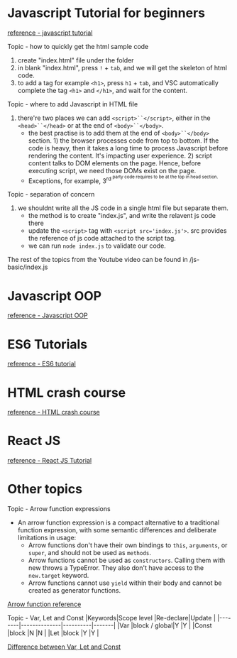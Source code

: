 # Javascript Tutorial for beginners
[reference - javascript tutorial](https://www.youtube.com/watch?v=W6NZfCO5SIk&list=PLif4iXLY4SOxbZS26ruK6s6N7ffYPEGF2)

Topic - how to quickly get the html sample code
1. create "index.html" file under the folder
2. in blank "index.html", press `!` + `tab`, and we will get the skeleton of html code.
3. to add a tag for example `<h1>`, press `h1` + `tab`, and VSC automatically complete the tag `<h1>` and `</h1>`, and wait for the content.

Topic - where to add Javascript in HTML file
1. there're two places we can add `<script>``</script>`, either in the `<head>``</head>` or at the end of `<body>``</body>`.
    * the best practise is to add them at the end of `<body>``</body>` section. 1) the browser processes code from top to bottom. If the code is heavy, then it takes a long time to process Javascript before rendering the content. It's impacting user experience. 2) script content talks to DOM elements on the page. Hence, before executing script, we need those DOMs exist on the page.
    * Exceptions, for example, 3<sup>rd<sup> party code requires to be at the top in head section.

Topic - separation of concern
1. we shouldnt write all the JS code in a single html file but separate them.
    * the method is to create "index.js", and write the relavent js code there
    * update the `<script>` tag with `<script src='index.js'>`. src provides the reference of js code attached to the script tag.
    * we can run `node index.js` to validate our code.

The rest of the topics from the Youtube video can be found in /js-basic/index.js

# Javascript OOP
[reference - Javascript OOP](https://www.youtube.com/watch?v=PFmuCDHHpwk)

# ES6 Tutorials
[reference - ES6 tutorial](https://www.youtube.com/watch?v=NCwa_xi0Uuc)

# HTML crash course
[reference - HTML crash course](https://www.youtube.com/watch?v=qz0aGYrrlhU&t=2237s)

# React JS
[reference - React JS Tutorial](https://www.youtube.com/watch?v=Ke90Tje7VS0&list=PLTjRvDozrdlw5En5v2xrBr_EqieHf7hGs&index=2)

# Other topics
Topic - Arrow function expressions
* An arrow function expression is a compact alternative to a traditional function expression, with some semantic differences and deliberate limitations in usage:
    * Arrow functions don't have their own bindings to `this`, `arguments`, or `super`, and should not be used as `methods`.
    * Arrow functions cannot be used as `constructors`. Calling them with new throws a TypeError. They also don't have access to the `new.target` keyword.
    * Arrow functions cannot use `yield` within their body and cannot be created as generator functions.
    
[Arrow function reference](https://developer.mozilla.org/en-US/docs/Web/JavaScript/Reference/Functions/Arrow_functions)

Topic - Var, Let and Const
|Keywords|Scope level   |Re-declare|Update |
|--------|--------------|----------|-------|
|Var     |block / global|Y         |Y      |
|Const   |block         |N         |N      |
|Let     |block         |Y         |Y      |

[Difference between Var, Let and Const](https://www.freecodecamp.org/news/var-let-and-const-whats-the-difference/)
